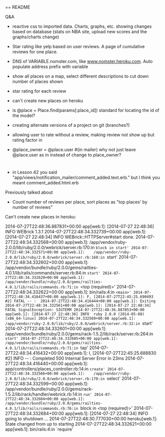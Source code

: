 == README

Q&A 

- reactive css to imported data. Charts, graphs, etc. showing changes based on database
(stats on NBA site, upload new scores and the graphs/charts change)
- Star rating like yelp based on user reviews. A page of cumulative reviews for one place.

- DNS of VARIABLE.nomster.com, like www.nomster.heroku.com. Auto populate address prefix with variable
- show all places on a map, select different descriptions to cut down number of places shown



- star rating for each review
- can't create new places on heroku

- is @place = Place.find(params[:place_id]) standard for locating the id of the model?
- creating alternate versions of a project on git (branches?)
- allowing user to rate without a review, making review not show up but rating factor in
- @place_owner = @place.user 	#(in mailer) why not just leave @place.user as in instead of change to place_owner?
	#

- in Lesson 42 you said "app/views/notification_mailer/comment_added.text.erb." but I think you meant comment_added.html.erb


Previously talked about
- Count number of reviews per place, sort places as "top places' by number of reviews"




Can't create new places in heroku:

2014-07-27T22:48:36.887831+00:00 app[web.1]: [2014-07-27 22:48:36] INFO  WEBrick 1.3.1
2014-07-27T22:48:34.332739+00:00 app[web.1]: [2014-07-27 22:48:34] INFO  WEBrick::HTTPServer#start done.
2014-07-27T22:48:34.332568+00:00 app[web.1]: 	/app/vendor/ruby-2.0.0/lib/ruby/2.0.0/webrick/server.rb:170:in `block in start'
2014-07-27T22:48:34.332571+00:00 app[web.1]: 	/app/vendor/ruby-2.0.0/lib/ruby/2.0.0/webrick/server.rb:160:in `start'
2014-07-27T22:48:34.332602+00:00 app[web.1]: 	/app/vendor/bundle/ruby/2.0.0/gems/railties-4.0.1/lib/rails/commands/server.rb:84:in `start'
2014-07-27T22:48:34.332620+00:00 app[web.1]: 	/app/vendor/bundle/ruby/2.0.0/gems/railties-4.0.1/lib/rails/commands.rb:71:in `<top (required)>'
2014-07-27T22:48:34.332622+00:00 app[web.1]: 	bin/rails:4:in `<main>'
2014-07-27T22:48:34.416437+00:00 app[web.1]: F, [2014-07-27T22:45:25.690493 #2] FATAL -- : 
2014-07-27T22:48:34.416444+00:00 app[web.1]: Exiting
2014-07-27T22:48:34.332561+00:00 app[web.1]: [2014-07-27 22:48:34] FATAL SignalException: SIGTERM
2014-07-27T22:48:36.887853+00:00 app[web.1]: [2014-07-27 22:48:36] INFO  ruby 2.0.0 (2014-05-08) [x86_64-linux]
2014-07-27T22:48:34.332569+00:00 app[web.1]: 	/app/vendor/ruby-2.0.0/lib/ruby/2.0.0/webrick/server.rb:32:in `start'
2014-07-27T22:48:34.332601+00:00 app[web.1]: 	/app/vendor/bundle/ruby/2.0.0/gems/rack-1.5.2/lib/rack/server.rb:264:in `start'
2014-07-27T22:48:34.332605+00:00 app[web.1]: 	/app/vendor/bundle/ruby/2.0.0/gems/railties-4.0.1/lib/rails/commands.rb:71:in `tap'
2014-07-27T22:48:34.416432+00:00 app[web.1]: I, [2014-07-27T22:45:25.688830 #2]  INFO -- : Completed 500 Internal Server Error in 23ms
2014-07-27T22:48:34.416440+00:00 app[web.1]:   app/controllers/places_controller.rb:14:in `create'
2014-07-27T22:48:34.332566+00:00 app[web.1]: 	/app/vendor/ruby-2.0.0/lib/ruby/2.0.0/webrick/server.rb:170:in `select'
2014-07-27T22:48:34.332599+00:00 app[web.1]: 	/app/vendor/bundle/ruby/2.0.0/gems/rack-1.5.2/lib/rack/handler/webrick.rb:14:in `run'
2014-07-27T22:48:34.332604+00:00 app[web.1]: 	/app/vendor/bundle/ruby/2.0.0/gems/railties-4.0.1/lib/rails/commands.rb:76:in `block in <top (required)>'
2014-07-27T22:48:34.332684+00:00 app[web.1]: [2014-07-27 22:48:34] INFO  going to shutdown ...
2014-07-27T22:48:30.777030+00:00 heroku[web.1]: State changed from up to starting
2014-07-27T22:48:34.332621+00:00 app[web.1]: 	bin/rails:4:in `require'
